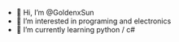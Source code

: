 - 👋 Hi, I’m @GoldenxSun
- 👀 I’m interested in programing and electronics
- 🌱 I’m currently learning python / c#

<!---
GoldenxSun/GoldenxSun is a ✨ special ✨ repository because its `README.md` (this file) appears on your GitHub profile.
You can click the Preview link to take a look at your changes.
--->
